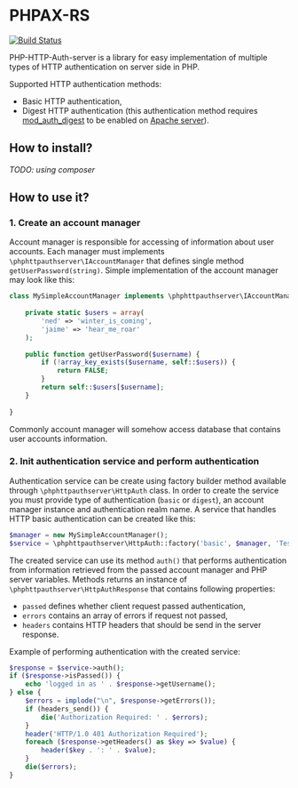 PHPAX-RS
========

[![Build Status](https://api.travis-ci.org/freenetis/php-http-auth-server.svg?branch=master)](https://travis-ci.org/freenetis/php-http-auth-server)

PHP-HTTP-Auth-server is a library for easy implementation of multiple types of HTTP authentication on server side in PHP.

Supported HTTP authentication methods:
- Basic HTTP authentication,
- Digest HTTP authentication (this authentication method requires [mod_auth_digest](http://httpd.apache.org/docs/2.2/mod/mod_auth_digest.html) to be enabled on [Apache server](http://httpd.apache.org/)).

## How to install?

*TODO: using composer*

## How to use it?

### 1. Create an account manager

Account manager is responsible for accessing of information about user accounts. Each manager must implements `\phphttpauthserver\IAccountManager` that defines single method `getUserPassword(string)`. Simple implementation of the account manager may look like this:


```php
class MySimpleAccountManager implements \phphttpauthserver\IAccountManager {
    
    private static $users = array(
        'ned' => 'winter_is_coming',
        'jaime' => 'hear_me_roar'
    );
    
    public function getUserPassword($username) {
    	if (!array_key_exists($username, self::$users)) {
    		return FALSE;
    	}
    	return self::$users[$username];
    }
    
}
```

Commonly account manager will somehow access database that contains user accounts information.

### 2. Init authentication service and perform authentication

Authentication service can be create using factory builder method available through `\phphttpauthserver\HttpAuth` class. In order to create the service you must provide type of authentication (`basic` or `digest`), an account manager instance and authentication realm name. A service that handles HTTP basic authentication can be created like this:

```php
$manager = new MySimpleAccountManager();
$service = \phphttpauthserver\HttpAuth::factory('basic', $manager, 'Test realm');
```

The created service can use its method `auth()` that performs authentication from information retrieved from the passed account manager and PHP server variables. Methods returns an instance of `\phphttpauthserver\HttpAuthResponse` that contains following properties:

- `passed` defines whether client request passed authentication,
- `errors` contains an array of errors if request not passed,
- `headers` contains HTTP headers that should be send in the server response.

Example of performing authentication with the created service:

```php
$response = $service->auth();
if ($response->isPassed()) {
	echo 'logged in as ' . $response->getUsername();
} else {
	$errors = implode("\n", $response->getErrors());
	if (headers_send()) {
		die('Authorization Required: ' . $errors);
	}
	header('HTTP/1.0 401 Authorization Required');
	foreach ($response->getHeaders() as $key => $value) {
		header($key . ': ' . $value);
	}
	die($errors);
}

```

